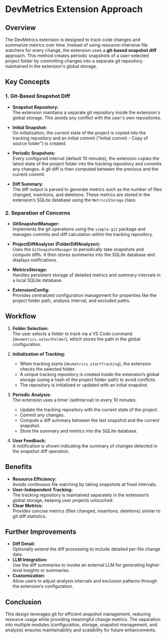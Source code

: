 # DevMetrics Extension Approach

## Overview

The DevMetrics extension is designed to track code changes and summarize metrics over time. Instead of using resource-intensive file watchers for every change, the extension uses a **git-based snapshot diff** approach. This method creates periodic snapshots of a user-selected project folder by committing changes into a separate git repository maintained in the extension's global storage.

## Key Concepts

### 1. Git-Based Snapshot Diff

-   **Snapshot Repository:**  
    The extension maintains a separate git repository inside the extension's global storage. This avoids any conflict with the user's own repositories.
-   **Initial Snapshot:**  
    On initialization, the current state of the project is copied into the tracking repository and an initial commit ("Initial commit - Copy of source folder") is created.
-   **Periodic Snapshots:**  
    Every configured interval (default 10 minutes), the extension copies the latest state of the project folder into the tracking repository and commits any changes. A git diff is then computed between the previous and the current commit.

-   **Diff Summary:**  
    The diff output is parsed to generate metrics such as the number of files changed, insertions, and deletions. These metrics are stored in the extension’s SQLite database using the `MetricsStorage` class.

### 2. Separation of Concerns

-   **GitSnapshotManager:**  
    Implements the git operations using the `simple-git` package and manages commits and diff calculation within the tracking repository.

-   **ProjectDiffAnalyzer (FolderDiffAnalyzer):**  
    Uses the `GitSnapshotManager` to periodically take snapshots and compute diffs. It then stores summaries into the SQLite database and displays notifications.

-   **MetricsStorage:**  
    Handles persistent storage of detailed metrics and summary intervals in a local SQLite database.

-   **ExtensionConfig:**  
    Provides centralized configuration management for properties like the project folder path, analysis interval, and excluded paths.

## Workflow

1. **Folder Selection:**  
   The user selects a folder to track via a VS Code command (`devmetrics.selectFolder`), which stores the path in the global configuration.

2. **Initialization of Tracking:**

    - When tracking starts (`devmetrics.startTracking`), the extension checks the selected folder.
    - A unique tracking repository is created inside the extension’s global storage (using a hash of the project folder path) to avoid conflicts.
    - The repository is initialized or updated with an initial snapshot.

3. **Periodic Analysis:**  
   The extension uses a timer (setInterval) to every 10 minutes:

    - Update the tracking repository with the current state of the project.
    - Commit any changes.
    - Compute a diff summary between the last snapshot and the current snapshot.
    - Store the summary and metrics into the SQLite database.

4. **User Feedback:**  
   A notification is shown indicating the summary of changes detected in the snapshot diff operation.

## Benefits

-   **Resource Efficiency:**  
    Avoids continuous file watching by taking snapshots at fixed intervals.
-   **User-Independent Tracking:**  
    The tracking repository is maintained separately in the extension’s global storage, keeping user projects untouched.
-   **Clear Metrics:**  
    Provides concise metrics (files changed, insertions, deletions) similar to git diff statistics.

## Further Improvements

-   **Diff Detail:**  
    Optionally extend the diff processing to include detailed per-file change data.
-   **LLM Integration:**  
    Use the diff summaries to invoke an external LLM for generating higher-level insights or summaries.
-   **Customization:**  
    Allow users to adjust analysis intervals and exclusion patterns through the extension’s configuration.

## Conclusion

This design leverages git for efficient snapshot management, reducing resource usage while providing meaningful change metrics. The separation into multiple modules (configuration, storage, snapshot management, and analysis) ensures maintainability and scalability for future enhancements.
